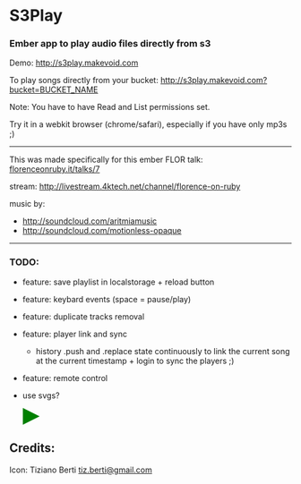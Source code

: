 # S3Play
### Ember app to play audio files directly from s3

Demo:
<http://s3play.makevoid.com>

To play songs directly from your bucket:
<http://s3play.makevoid.com?bucket=BUCKET_NAME>

Note: You have to have Read and List permissions set.


Try it in a webkit browser (chrome/safari), especially if you have only mp3s ;)

---

This was made specifically for this ember FLOR talk: [florenceonruby.it/talks/7](http://florenceonruby.it/talks/7)

stream: http://livestream.4ktech.net/channel/florence-on-ruby

music by:
- http://soundcloud.com/aritmiamusic
- http://soundcloud.com/motionless-opaque

---

### TODO:

- feature: save playlist in localstorage + reload button

- feature: keybard events (space = pause/play)

- feature: duplicate tracks removal

- feature: player link and sync
  - history .push and .replace state continuously to link the current song at the current timestamp + login to sync the players ;)



- feature: remote control

- use svgs?

    <svg width="30px" height="30px" viewBox="0 0 100 100">
       <polygon
      points="0,0 100,50 0,100"
      style="fill: green;"/>
    </svg>

## Credits:

Icon: Tiziano Berti <tiz.berti@gmail.com>
